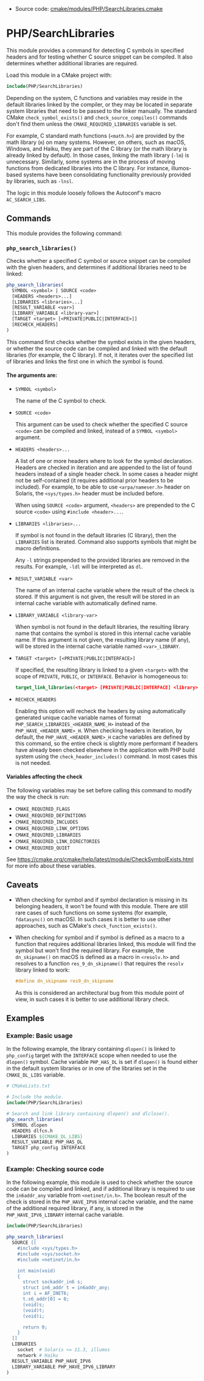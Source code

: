 <!-- This is auto-generated file. -->
* Source code: [cmake/modules/PHP/SearchLibraries.cmake](https://github.com/petk/php-build-system/blob/master/cmake/cmake/modules/PHP/SearchLibraries.cmake)

# PHP/SearchLibraries

This module provides a command for detecting C symbols in specified headers and
for testing whether C source snippet can be compiled. It also determines whether
additional libraries are required.

Load this module in a CMake project with:

```cmake
include(PHP/SearchLibraries)
```

Depending on the system, C functions and variables may reside in the default
libraries linked by the compiler, or they may be located in separate system
libraries that need to be passed to the linker manually. The standard CMake
`check_symbol_exists()` and `check_source_compiles()` commands don't find them
unless the `CMAKE_REQUIRED_LIBRARIES` variable is set.

For example, C standard math functions (`<math.h>`) are provided by the math
library (`m`) on many systems. However, on others, such as macOS, Windows, and
Haiku, they are part of the C library (or the math library is already linked by
default). In those cases, linking the math library (`-lm`) is unnecessary.
Similarly, some systems are in the process of moving functions from dedicated
libraries into the C library. For instance, illumos-based systems have been
consolidating functionality previously provided by libraries, such as `-lnsl`.

The logic in this module loosely follows the Autoconf's macro `AC_SEARCH_LIBS`.

## Commands

This module provides the following command:

### `php_search_libraries()`

Checks whether a specified C symbol or source snippet can be compiled with the
given headers, and determines if additional libraries need to be linked:

```cmake
php_search_libraries(
  SYMBOL <symbol> | SOURCE <code>
  [HEADERS <headers>...]
  [LIBRARIES <libraries>...]
  [RESULT_VARIABLE <var>]
  [LIBRARY_VARIABLE <library-var>]
  [TARGET <target> [<PRIVATE|PUBLIC|INTERFACE>]]
  [RECHECK_HEADERS]
)
```

This command first checks whether the symbol exists in the given headers, or
whether the source code can be compiled and linked with the default libraries
(for example, the C library). If not, it iterates over the specified list of
libraries and links the first one in which the symbol is found.

#### The arguments are:

* `SYMBOL <symbol>`

  The name of the C symbol to check.

* `SOURCE <code>`

  This argument can be used to check whether the specified C source `<code>` can
  be compiled and linked, instead of a `SYMBOL <symbol>` argument.

* `HEADERS <headers>...`

  A list of one or more headers where to look for the symbol declaration.
  Headers are checked in iteration and are appended to the list of found headers
  instead of a single header check. In some cases a header might not be
  self-contained (it requires additional prior headers to be included). For
  example, to be able to use `<arpa/nameser.h>` header on Solaris, the
  `<sys/types.h>` header must be included before.

  When using `SOURCE <code>` argument, `<headers>` are prepended to the C source
  `<code>` using `#include <header>...`.

* `LIBRARIES <libraries>...`

  If symbol is not found in the default libraries (C library), then the
  `LIBRARIES` list is iterated. Command also supports symbols that might be
  macro definitions.

  Any `-l` strings prepended to the provided libraries are removed in the
  results. For example, `-ldl` will be interpreted as `dl`.

* `RESULT_VARIABLE <var>`

  The name of an internal cache variable where the result of the check is
  stored. If this argument is not given, the result will be stored in an
  internal cache variable with automatically defined name.

* `LIBRARY_VARIABLE <library-var>`

  When symbol is not found in the default libraries, the resulting library name
  that contains the symbol is stored in this internal cache variable name. If
  this argument is not given, the resulting library name (if any), will be
  stored in the internal cache variable named `<var>_LIBRARY`.

* `TARGET <target> [<PRIVATE|PUBLIC|INTERFACE>]`

  If specified, the resulting library is linked to a given `<target>` with the
  scope of `PRIVATE`, `PUBLIC`, or `INTERFACE`. Behavior is homogeneous to:

  ```cmake
  target_link_libraries(<target> [PRIVATE|PUBLIC|INTERFACE] <library>)
  ```

* `RECHECK_HEADERS`

  Enabling this option will recheck the headers by using automatically generated
  unique cache variable names of format `PHP_SEARCH_LIBRARIES_<HEADER_NAME_H>`
  instead of the `PHP_HAVE_<HEADER_NAME>_H`. When checking headers in iteration,
  by default, the `PHP_HAVE_<HEADER_NAME>_H` cache variables are defined by this
  command, so the entire check is slightly more performant if headers have
  already been checked elsewhere in the application with PHP build system using
  the `check_header_includes()` command. In most cases this is not needed.

#### Variables affecting the check

The following variables may be set before calling this command to modify the way
the check is run:

* `CMAKE_REQUIRED_FLAGS`
* `CMAKE_REQUIRED_DEFINITIONS`
* `CMAKE_REQUIRED_INCLUDES`
* `CMAKE_REQUIRED_LINK_OPTIONS`
* `CMAKE_REQUIRED_LIBRARIES`
* `CMAKE_REQUIRED_LINK_DIRECTORIES`
* `CMAKE_REQUIRED_QUIET`

See https://cmake.org/cmake/help/latest/module/CheckSymbolExists.html for more
info about these variables.

## Caveats

* When checking for symbol and if symbol declaration is missing in its belonging
  headers, it won't be found with this module. There are still rare cases of
  such functions on some systems (for example, `fdatasync()` on macOS). In such
  cases it is better to use other approaches, such as CMake's
  `check_function_exists()`.

* When checking for symbol and if symbol is defined as a macro to a function
  that requires additional libraries linked, this module will find the symbol
  but won't find the required library. For example, the `dn_skipname()` on macOS
  is defined as a macro in `<resolv.h>` and resolves to a function
  `res_9_dn_skipname()` that requires the `resolv` library linked to work:

  ```c
  #define dn_skipname res9_dn_skipname
  ```

  As this is considered an architectural bug from this module point of view, in
  such cases it is better to use additional library check.

## Examples

### Example: Basic usage

In the following example, the library containing `dlopen()` is linked to
`php_config` target with the `INTERFACE` scope when needed to use the `dlopen()`
symbol. Cache variable `PHP_HAS_DL` is set if `dlopen()` is found either in the
default system libraries or in one of the libraries set in the `CMAKE_DL_LIBS`
variable.

```cmake
# CMakeLists.txt

# Include the module.
include(PHP/SearchLibraries)

# Search and link library containing dlopen() and dlclose().
php_search_libraries(
  SYMBOL dlopen
  HEADERS dlfcn.h
  LIBRARIES ${CMAKE_DL_LIBS}
  RESULT_VARIABLE PHP_HAS_DL
  TARGET php_config INTERFACE
)
```

### Example: Checking source code

In the following example, this module is used to check whether the source code
can be compiled and linked, and if additional library is required to use the
`in6addr_any` variable from `<netinet/in.h>`. The boolean result of the check
is stored in the `PHP_HAVE_IPV6` internal cache variable, and the name of the
additional required library, if any, is stored in the `PHP_HAVE_IPV6_LIBRARY`
internal cache variable.

```cmake
include(PHP/SearchLibraries)

php_search_libraries(
  SOURCE [[
    #include <sys/types.h>
    #include <sys/socket.h>
    #include <netinet/in.h>

    int main(void)
    {
      struct sockaddr_in6 s;
      struct in6_addr t = in6addr_any;
      int i = AF_INET6;
      t.s6_addr[0] = 0;
      (void)s;
      (void)t;
      (void)i;

      return 0;
    }
  ]]
  LIBRARIES
    socket  # Solaris <= 11.3, illumos
    network # Haiku
  RESULT_VARIABLE PHP_HAVE_IPV6
  LIBRARY_VARIABLE PHP_HAVE_IPV6_LIBRARY
)
```

